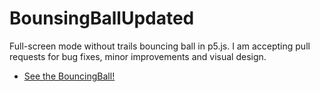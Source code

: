 # BounsingBallUpdated
Full-screen mode without trails bouncing ball in p5.js. I am accepting pull requests for bug fixes, minor improvements and visual design.

* [See the BouncingBall!](https://AmishRanpariya.github.io/BouncingBall/)
